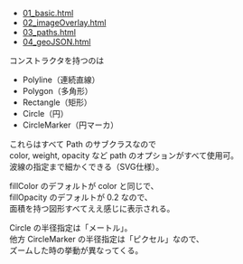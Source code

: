 ---
---
* [01_basic.html](01_basic.html)
* [02_imageOverlay.html](02_imageOverlay.html)
* [03_paths.html](03_paths.html)
* [04_geoJSON.html](04_geoJSON.html)

コンストラクタを持つのは

* Polyline（連続直線）
* Polygon（多角形）
* Rectangle（矩形）
* Circle（円）
* CircleMarker（円マーカ）

これらはすべて Path のサブクラスなので  
color, weight, opacity など path のオプションがすべて使用可。  
波線の指定まで細かくできる（SVG仕様）。

fillColor のデフォルトが color と同じで、  
fillOpacity のデフォルトが 0.2 なので、  
面積を持つ図形すべてええ感じに表示される。

Circle の半径指定は「メートル」。  
他方 CircleMarker の半径指定は「ピクセル」なので、  
ズームした時の挙動が異なってくる。

